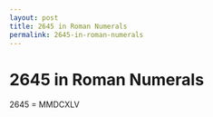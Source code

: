 ```yaml
---
layout: post
title: 2645 in Roman Numerals
permalink: 2645-in-roman-numerals
---
```


# 2645 in Roman Numerals

2645 = MMDCXLV
